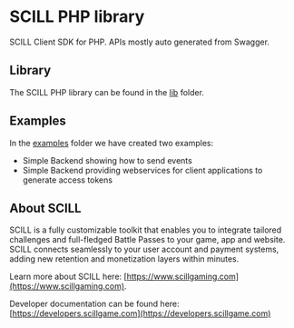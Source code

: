 # SCILL PHP library

SCILL Client SDK for PHP. APIs mostly auto generated from Swagger.

## Library

The SCILL PHP library can be found in the [lib](lib) folder.

## Examples

In the [examples](examples) folder we have created two examples:

* Simple Backend showing how to send events
* Simple Backend providing webservices for client applications to generate access tokens

## About SCILL

SCILL is a fully customizable toolkit that enables you to integrate tailored challenges and full-fledged Battle Passes 
to your game, app and website. SCILL connects seamlessly to your user account and payment systems, adding new retention 
and monetization layers within minutes.

Learn more about SCILL here: [https://www.scillgaming.com](https://www.scillgaming.com).

Developer documentation can be found here: [https://developers.scillgame.com](https://developers.scillgame.com) 

